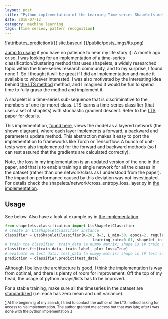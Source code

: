 ```yaml
---
layout: post
title: "Python implementation of the Learning Time-series Shapelets method (LTS)"
date: 2016-07-12
category: machine learning
tags: [time series, pattern recognition]
---
```

![attributes_prediction]({{ site.baseurl }}/public/posts_imgs/lts.png)

[Jump to usage](#usage) if you have no patience to hear my life story :). A month ago or so, I was looking for an implementation of a time-series classification/clustering method that uses shapelets, a widely researched topic within the time-series research community, and to my surprise, I found none <a name="found">1</a>. So I thought it will be great if I did an implementation and made it available to whoever interested. I was also motivated by the interesting idea behind [the LTS method](http://www.ismll.uni-hildesheim.de/pub/pdfs/grabocka2014e-kdd.pdf) method, and I imagined it would be fun to spend time to fully grasp the method and implement it.

A shapelet is a time-series sub-sequence that is discriminative to the members of one (or more) class. LTS learns a time-series classifier (that uses a set of shaplets) with stochastic gradient descent. Refer to the [LTS](http://www.ismll.uni-hildesheim.de/pub/pdfs/grabocka2014e-kdd.pdf) paper for details.

This implementation, [found here](https://github.com/mohaseeb/shaplets-python), views the model as a layered network (the shown diagram), where each layer implements a forward, a backward and parameters update method. This abstraction makes it easy to port the implementation to frameworks like Torch or Tensorflow. A bunch of unit-tests were also implemented for the forward and backward methods (so I can rest assured that the gradients are calculated correctly).

Note, the loss in my implementation is an updated version of the one in the paper, and that is to enable training a single network for all the classes in the dataset (rather than one network/class as I understood from the paper). The impact on performance caused by this deviation was not investigated. For details check the shapelets/network/cross_entropy_loss_layer.py in [the implementation](https://github.com/mohaseeb/shaplets-python).

## Usage ##
See below. Also have a look at example.py in [the implementation](https://github.com/mohaseeb/shaplets-python).

```python
from shapelets.classification import LtsShapeletClassifier
# create an LtsShapeletClassifier instance
classifier = LtsShapeletClassifier(K=20, R=3, L_min=30, epocs=2, regularization_parameter=0.01,
                                       learning_rate=0.01, shapelet_initialization='segments_centroids')
# train the classifier. train_data (a numpy matrix) shape is (# train samples X time-series length), train_label (a numpy matrix) is (# train samples X 1). 
classifier.fit(train_data, train_label, plot_loss=True)
# evaluate on test data. test_data (a numpy matrix) shape is (# test samples X time-series length)
prediction = classifier.predict(test_data)
```

Although I believe the architecture is good, I think the implementation is way from optimal, and there is plenty of room for improvement. Off the top of my head, the usage of python arrays/lists has to be improved.

For a stable training, make sure all the timeseries in the dataset are [standardized](https://en.wikipedia.org/wiki/Feature_scaling#Standardization) (i.e. each has zero mean and unit variance). 


<sup>[1](#found) At the beginning of my search, I tried to contact the author of the LTS method asking for access to his implementation. The author granted me access but that was late; after I was done with the python implementation :)</sup>